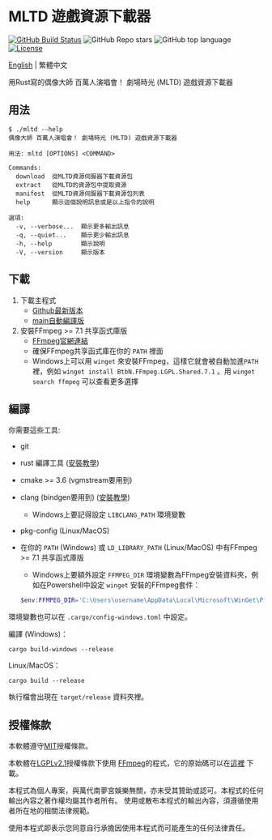 # MLTD 遊戲資源下載器

[![GitHub Build Status](https://img.shields.io/github/actions/workflow/status/nicks96432/mltd-asset-downloader/build.yaml)][build status]
![GitHub Repo stars](https://img.shields.io/github/stars/nicks96432/mltd-asset-downloader)
![GitHub top language](https://img.shields.io/github/languages/top/nicks96432/mltd-asset-downloader)
[![License](https://img.shields.io/github/license/nicks96432/mltd-asset-downloader)](LICENSE)

[English](README.md) | 繁體中文

用Rust寫的偶像大師 百萬人演唱會！ 劇場時光 (MLTD) 遊戲資源下載器

## 用法

```console
$ ./mltd --help
偶像大師 百萬人演唱會！ 劇場時光 (MLTD) 遊戲資源下載器

用法: mltd [OPTIONS] <COMMAND>

Commands:
  download  從MLTD資源伺服器下載資源包
  extract   從MLTD的資源包中提取資源
  manifest  從MLTD資源伺服器下載資源包列表
  help      顯示這個說明訊息或是以上指令的說明

選項:
  -v, --verbose...  顯示更多輸出訊息
  -q, --quiet...    顯示更少輸出訊息
  -h, --help        顯示說明
  -V, --version     顯示版本
```

## 下載

1. 下載主程式
   * [Github最新版本](https://github.com/nicks96432/mltd-asset-downloader/releases/latest)
   * [main自動編譯版](https://nightly.link/nicks96432/mltd-asset-downloader/workflows/build.yaml/main)
2. 安裝FFmpeg >= 7.1 共享函式庫版
   * [FFmpeg官網連結](https://www.ffmpeg.org/download.html)
   * 確保FFmpeg共享函式庫在你的 `PATH` 裡面
   * Windows上可以用 `winget` 來安裝FFmpeg，這樣它就會被自動加進`PATH`裡，例如
     `winget install BtbN.FFmpeg.LGPL.Shared.7.1` 。用 `winget search ffmpeg` 可以查看更多選擇

## 編譯

你需要這些工具:

* git
* rust 編譯工具 ([安裝教學](https://www.rust-lang.org/tools/install))
* cmake >= 3.6 (vgmstream要用到)
* clang (bindgen要用到) ([安裝教學](https://rust-lang.github.io/rust-bindgen/requirements.html))
  * Windows上要記得設定 `LIBCLANG_PATH` 環境變數
* pkg-config (Linux/MacOS)
* 在你的 `PATH` (Windows) 或 `LD_LIBRARY_PATH` (Linux/MacOS) 中有FFmpeg >= 7.1 共享函式庫版
  * Windows上要額外設定 `FFMPEG_DIR` 環境變數為FFmpeg安裝資料夾，例如在Powershell中設定 `winget` 安裝的FFmpeg套件：

  ```powershell
  $env:FFMPEG_DIR='C:\Users\username\AppData\Local\Microsoft\WinGet\Packages\BtbN.FFmpeg.LGPL.Shared.7.1_Microsoft.Winget.Source_8wekyb3d8bbwe\ffmpeg-n7.1-62-gb168ed9b14-win64-lgpl-shared-7.1'
  ```

環境變數也可以在 `.cargo/config-windows.toml` 中設定。

編譯 (Windows)：

```shell
cargo build-windows --release
```

Linux/MacOS：

```shell
cargo build --release
```

執行檔會出現在 `target/release` 資料夾裡。

## 授權條款

本軟體遵守[MIT](LICENSE)授權條款。

本軟體在[LGPLv2.1](https://www.gnu.org/licenses/old-licenses/lgpl-2.1.html)授權條款下使用
[FFmpeg](https://ffmpeg.org)的程式，它的原始碼可以在[這裡](https://github.com/FFmpeg/FFmpeg)
下載。

本程式為個人專案，與萬代南夢宮娛樂無關，亦未受其贊助或認可。本程式的任何輸出內容之著作權均屬其作者所有。
使用或散布本程式的輸出內容，須遵循使用者所在地的相關法律規範。

使用本程式即表示您同意自行承擔因使用本程式而可能產生的任何法律責任。

[build status]: https://github.com/nicks96432/mltd-asset-downloader/actions/workflows/build.yaml
